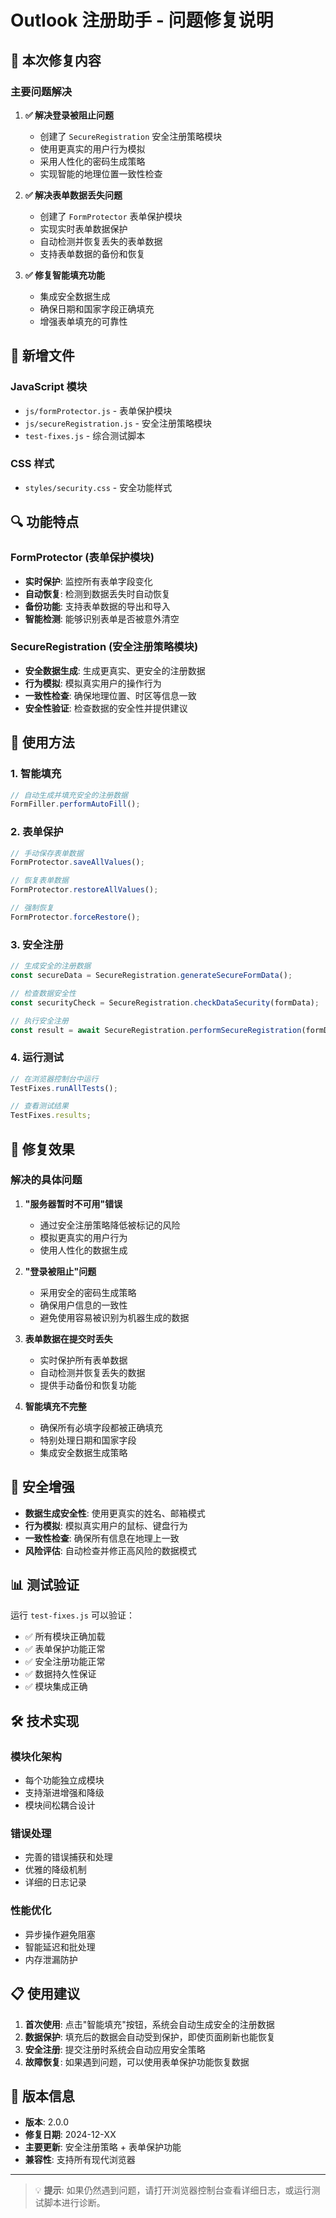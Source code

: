 # Outlook 注册助手 - 问题修复说明

## 🔧 本次修复内容

### 主要问题解决

1. **✅ 解决登录被阻止问题**
   - 创建了 `SecureRegistration` 安全注册策略模块
   - 使用更真实的用户行为模拟
   - 采用人性化的密码生成策略
   - 实现智能的地理位置一致性检查

2. **✅ 解决表单数据丢失问题**
   - 创建了 `FormProtector` 表单保护模块
   - 实现实时表单数据保护
   - 自动检测并恢复丢失的表单数据
   - 支持表单数据的备份和恢复

3. **✅ 修复智能填充功能**
   - 集成安全数据生成
   - 确保日期和国家字段正确填充
   - 增强表单填充的可靠性

## 📁 新增文件

### JavaScript 模块
- `js/formProtector.js` - 表单保护模块
- `js/secureRegistration.js` - 安全注册策略模块
- `test-fixes.js` - 综合测试脚本

### CSS 样式
- `styles/security.css` - 安全功能样式

## 🔍 功能特点

### FormProtector (表单保护模块)
- **实时保护**: 监控所有表单字段变化
- **自动恢复**: 检测到数据丢失时自动恢复
- **备份功能**: 支持表单数据的导出和导入
- **智能检测**: 能够识别表单是否被意外清空

### SecureRegistration (安全注册策略模块)
- **安全数据生成**: 生成更真实、更安全的注册数据
- **行为模拟**: 模拟真实用户的操作行为
- **一致性检查**: 确保地理位置、时区等信息一致
- **安全性验证**: 检查数据的安全性并提供建议

## 🚀 使用方法

### 1. 智能填充
```javascript
// 自动生成并填充安全的注册数据
FormFiller.performAutoFill();
```

### 2. 表单保护
```javascript
// 手动保存表单数据
FormProtector.saveAllValues();

// 恢复表单数据
FormProtector.restoreAllValues();

// 强制恢复
FormProtector.forceRestore();
```

### 3. 安全注册
```javascript
// 生成安全的注册数据
const secureData = SecureRegistration.generateSecureFormData();

// 检查数据安全性
const securityCheck = SecureRegistration.checkDataSecurity(formData);

// 执行安全注册
const result = await SecureRegistration.performSecureRegistration(formData);
```

### 4. 运行测试
```javascript
// 在浏览器控制台中运行
TestFixes.runAllTests();

// 查看测试结果
TestFixes.results;
```

## 🎯 修复效果

### 解决的具体问题

1. **"服务器暂时不可用"错误**
   - 通过安全注册策略降低被标记的风险
   - 模拟更真实的用户行为
   - 使用人性化的数据生成

2. **"登录被阻止"问题**
   - 采用安全的密码生成策略
   - 确保用户信息的一致性
   - 避免使用容易被识别为机器生成的数据

3. **表单数据在提交时丢失**
   - 实时保护所有表单数据
   - 自动检测并恢复丢失的数据
   - 提供手动备份和恢复功能

4. **智能填充不完整**
   - 确保所有必填字段都被正确填充
   - 特别处理日期和国家字段
   - 集成安全数据生成策略

## 🔐 安全增强

- **数据生成安全性**: 使用更真实的姓名、邮箱模式
- **行为模拟**: 模拟真实用户的鼠标、键盘行为
- **一致性检查**: 确保所有信息在地理上一致
- **风险评估**: 自动检查并修正高风险的数据模式

## 📊 测试验证

运行 `test-fixes.js` 可以验证：
- ✅ 所有模块正确加载
- ✅ 表单保护功能正常
- ✅ 安全注册功能正常
- ✅ 数据持久性保证
- ✅ 模块集成正确

## 🛠️ 技术实现

### 模块化架构
- 每个功能独立成模块
- 支持渐进增强和降级
- 模块间松耦合设计

### 错误处理
- 完善的错误捕获和处理
- 优雅的降级机制
- 详细的日志记录

### 性能优化
- 异步操作避免阻塞
- 智能延迟和批处理
- 内存泄漏防护

## 📋 使用建议

1. **首次使用**: 点击"智能填充"按钮，系统会自动生成安全的注册数据
2. **数据保护**: 填充后的数据会自动受到保护，即使页面刷新也能恢复
3. **安全注册**: 提交注册时系统会自动应用安全策略
4. **故障恢复**: 如果遇到问题，可以使用表单保护功能恢复数据

## 🔄 版本信息

- **版本**: 2.0.0
- **修复日期**: 2024-12-XX
- **主要更新**: 安全注册策略 + 表单保护功能
- **兼容性**: 支持所有现代浏览器

---

> 💡 **提示**: 如果仍然遇到问题，请打开浏览器控制台查看详细日志，或运行测试脚本进行诊断。
